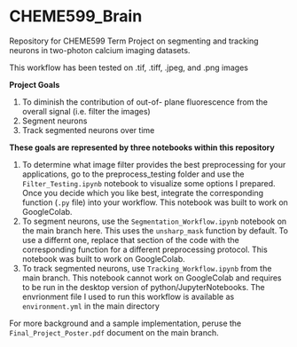 # CHEME599_Brain
Repository for CHEME599 Term Project on segmenting and tracking neurons in two-photon calcium imaging datasets.

This workflow has been tested on .tif, .tiff, .jpeg, and .png images

**Project Goals**
1. To diminish the contribution of out-of- plane fluorescence from the overall signal (i.e. filter the images)
2. Segment neurons
3. Track segmented neurons over time

**These goals are represented by three notebooks within this repository**
1. To determine what image filter provides the best preprocessing for your applications, go to the preprocess_testing folder and use the `Filter_Testing.ipynb` notebook to visualize some options I prepared. Once you decide which you like best, integrate the corresponding function (`.py` file) into your workflow. This notebook was built to work on GoogleColab. 
2. To segment neurons, use the `Segmentation_Workflow.ipynb` notebook on the main branch here. This uses the `unsharp_mask` function by default. To use a differnt one, replace that section of the code with the corresponding function for a different preprocessing protocol. This notebook was built to work on GoogleColab. 
3. To track segmented neurons, use `Tracking_Workflow.ipynb` from the main branch. This notebook cannot work on GoogleColab and requires to be run in the desktop version of python/JupyterNotebooks. The envrionment file I used to run this workflow is available as `environment.yml` in the main directory

For more background and a sample implementation, peruse the `Final_Project_Poster.pdf` document on the main branch. 
